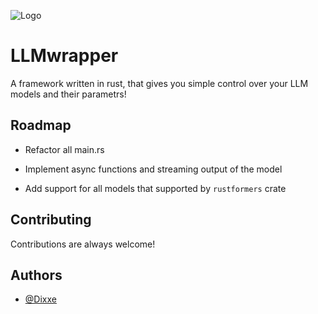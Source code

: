 
![Logo](https://dev-to-uploads.s3.amazonaws.com/uploads/articles/th5xamgrr6se0x5ro4g6.png)


# LLMwrapper

A framework written in rust, that gives you simple control over your LLM models and their parametrs!


## Roadmap

- Refactor all main.rs

- Implement async functions and streaming output of the model

- Add support for all models that supported by `rustformers` crate


## Contributing

Contributions are always welcome!


## Authors

- [@Dixxe](https://github.com/Dixxe)

